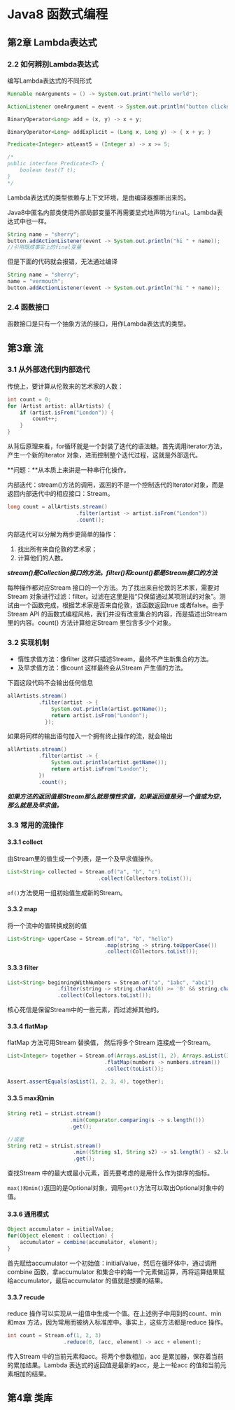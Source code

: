 # Java8 函数式编程

## 第2章 Lambda表达式

### 2.2 如何辨别Lambda表达式

编写Lambda表达式的不同形式

```java
Runnable noArguments = () -> System.out.print("hello world");

ActionListener oneArgument = event -> System.out.println("button clicked");

BinaryOperator<Long> add = (x, y) -> x + y;

BinaryOperator<Long> addExplicit = (Long x, Long y) -> { x + y; } 

Predicate<Integer> atLeast5 = (Integer x) -> x >= 5;		

/*
public interface Predicate<T> {
	boolean test(T t);
}
*/
```

Lambda表达式的类型依赖与上下文环境，是由编译器推断出来的。

Java8中匿名内部类使用外部局部变量不再需要显式地声明为```final```。Lambda表达式中也一样。

```java
String name = "sherry";
button.addActionListener(event -> System.out.println("hi " + name));
//引用既成事实上的final变量
```

但是下面的代码就会报错，无法通过编译

```java
String name = "sherry";
name = "vermouth";
button.addActionListener(event -> System.out.println("hi " + name));
```

### 2.4 函数接口

函数接口是只有一个抽象方法的接口，用作Lambda表达式的类型。

## 第3章 流

### 3.1 从外部迭代到内部迭代

传统上，要计算从伦敦来的艺术家的人数：

```java
int count = 0;
for (Artist artist: allArtists) {
    if (artist.isFrom("London")) {
        count++;
    }
}
```

从背后原理来看，for循环就是一个封装了迭代的语法糖。首先调用iterator方法，产生一个新的Iterator 对象，进而控制整个迭代过程，这就是外部迭代。

**问题：**从本质上来讲是一种串行化操作。

内部迭代：stream()方法的调用，返回的不是一个控制迭代的Iterator对象，而是返回内部迭代中的相应接口：Stream。

```java
long count = allArtists.stream()
    				  .filter(artist -> artist.isFrom("London"))
    				  .count();
```

内部迭代可以分解为两步更简单的操作：

1. 找出所有来自伦敦的艺术家；
2. 计算他们的人数。

***stream()是Collection接口的方法。filter()和count()都是Stream接口的方法***

每种操作都对应Stream 接口的一个方法。为了找出来自伦敦的艺术家，需要对Stream 对象进行过滤：filter。过滤在这里是指“只保留通过某项测试的对象”。测试由一个函数完成，根据艺术家是否来自伦敦，该函数返回true 或者false。由于Stream API 的函数式编程风格，我们并没有改变集合的内容，而是描述出Stream 里的内容。count() 方法计算给定Stream 里包含多少个对象。

### 3.2 实现机制

* 惰性求值方法：像filter 这样只描述Stream，最终不产生新集合的方法。
* 及早求值方法：像count 这样最终会从Stream 产生值的方法。

下面这段代码不会输出任何信息

```java
allArtists.stream()
		  .filter(artist -> {
		      System.out.println(artist.getName());
			  return artist.isFrom("London");
			});
```

如果将同样的输出语句加入一个拥有终止操作的流，就会输出

```java
allArtists.stream()
		  .filter(artist -> {
		      System.out.println(artist.getName());
			  return artist.isFrom("London");
		  })
    	  .count();
```

***如果方法的返回值是Stream那么就是惰性求值，如果返回值是另一个值或为空，那么就是及早求值。***

### 3.3 常用的流操作

#### 3.3.1 collect

由Stream里的值生成一个列表，是一个及早求值操作。

```java
List<String> collected = Stream.of("a", "b", "c")
							 .collect(Collectors.toList());
```

```of()```方法使用一组初始值生成新的Stream。

#### 3.3.2 map

将一个流中的值转换成别的值

```java
List<String> upperCase = Stream.of("a", "b", "hello")
                               .map(string -> string.toUpperCase())
                               .collect(Collectors.toList());
```

 #### 3.3.3 filter

```java
List<String> beginningWithNumbers = Stream.of("a", "1abc", "abc1")
                .filter(string -> string.charAt(0) >= '0' && string.charAt(0) <= '9')
                .collect(Collectors.toList());
```

核心死信是保留Stream中的一些元素，而过滤掉其他的。

#### 3.3.4 flatMap

flatMap 方法可用Stream 替换值， 然后将多个Stream 连接成一个Stream。

```java
List<Integer> together = Stream.of(Arrays.asList(1, 2), Arrays.asList(3, 4))
                               .flatMap(numbers -> numbers.stream())
                               .collect(toList());

Assert.assertEquals(asList(1, 2, 3, 4), together);
```

#### 3.3.5 max和min

```java
String ret1 = strList.stream()
                    .min(Comparator.comparing(s -> s.length()))
                    .get();

//或者
String ret2 = strList.stream()
                     .min((String s1, String s2) -> s1.length() - s2.length())
                     .get();
```

查找Stream 中的最大或最小元素，首先要考虑的是用什么作为排序的指标。

```max()和min()```返回的是Optional对象，调用```get()```方法可以取出Optional对象中的值。

#### 3.3.6 通用模式

```java
Object accumulator = initialValue;
for(Object element : collection) {
	accumulator = combine(accumulator, element);
}
```

首先赋给accumulator 一个初始值：initialValue，然后在循环体中，通过调用combine 函数，拿accumulator 和集合中的每一个元素做运算，再将运算结果赋给accumulator，最后accumulator 的值就是想要的结果。

#### 3.3.7 recude

reduce 操作可以实现从一组值中生成一个值。在上述例子中用到的count、min 和max 方法，因为常用而被纳入标准库中。事实上，这些方法都是reduce 操作。

```java
int count = Stream.of(1, 2, 3)
                  .reduce(0, (acc, element) -> acc + element);
```

传入Stream 中的当前元素和acc。将两个参数相加，acc 是累加器，保存着当前的累加结果。Lambda 表达式的返回值是最新的acc，是上一轮acc 的值和当前元素相加的结果。

## 第4章 类库

